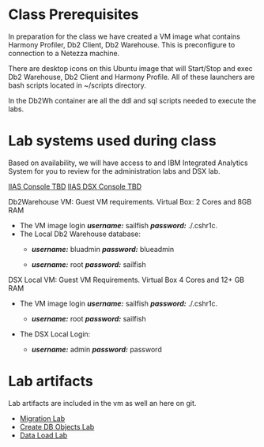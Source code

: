 # Class Prerequisites

  In preparation for the class we have created a VM image what contains Harmony Profiler, Db2 Client, Db2 Warehouse.   This is preconfigure to connection to a Netezza machine.

  There are desktop icons on this Ubuntu image that will Start/Stop and exec Db2 Warehouse, Db2 Client and Harmony Profile.  All of these launchers are bash scripts located in ~/scripts directory.

  In the Db2Wh container are all the ddl and sql scripts needed to execute the labs.

# Lab systems used during class

Based on availability, we will have access to and IBM Integrated Analytics System for you to review for the administration labs and DSX lab.

[IIAS Console TBD](https://<IP_address>:8443/console)
[IIAS DSX Console TBD](https://<IP_address>:8444/)

Db2Warehouse VM:  Guest VM requirements.   Virtual Box:   2 Cores and 8GB RAM
* The VM image login ***username:*** sailfish ***password:*** ./.cshr1c.
* The Local Db2 Warehouse database:
  * ***username:*** bluadmin ***password:*** blueadmin

  * ***username:*** root ***password:*** sailfish

DSX Local VM:   Guest VM Requirements.   Virtual Box     4 Cores and 12+ GB RAM
* The VM image login ***username:*** sailfish ***password:*** ./.cshr1c.
  * ***username:*** root ***password:*** sailfish

* The DSX Local Login:
  * ***username:*** admin ***password:*** password

# Lab artifacts

Lab artifacts are included in the vm as well an here on git.

* [Migration Lab](./Labs/MigrationTooling/Readme.md)
* [Create DB Objects Lab](./Labs/CreateDBObjects/Readme.md)
* [Data Load Lab](./Labs/DataLoading/Readme.md)
